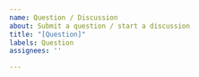 ```yaml
---
name: Question / Discussion
about: Submit a question / start a discussion
title: "[Question]"
labels: Question
assignees: ''

---
```



